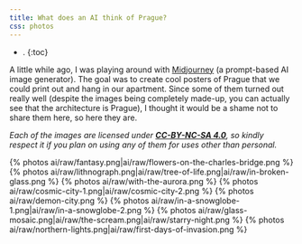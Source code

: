 ```yaml
---
title: What does an AI think of Prague?
css: photos
---
```


- .
{:toc}

A little while ago, I was playing around with [Midjourney](https://www.midjourney.com/) (a prompt-based AI image generator).
The goal was to create cool posters of Prague that we could print out and hang in our apartment. Since some of them turned out really well (despite the images being completely made-up, you can actually see that the architecture is Prague), I thought it would be a shame not to share them here, so here they are.

_Each of the images are licensed under **[CC-BY-NC-SA 4.0](https://creativecommons.org/licenses/by-nc-sa/4.0/)**, so kindly respect it if you plan on using any of them for uses other than personal._

{% photos ai/raw/fantasy.png|ai/raw/flowers-on-the-charles-bridge.png %}
{% photos ai/raw/lithnograph.png|ai/raw/tree-of-life.png|ai/raw/in-broken-glass.png %}
{% photos ai/raw/with-the-aurora.png %}
{% photos ai/raw/cosmic-city-1.png|ai/raw/cosmic-city-2.png %}
{% photos ai/raw/demon-city.png %}
{% photos ai/raw/in-a-snowglobe-1.png|ai/raw/in-a-snowglobe-2.png %}
{% photos ai/raw/glass-mosaic.png|ai/raw/the-scream.png|ai/raw/starry-night.png %}
{% photos ai/raw/northern-lights.png|ai/raw/first-days-of-invasion.png %}
